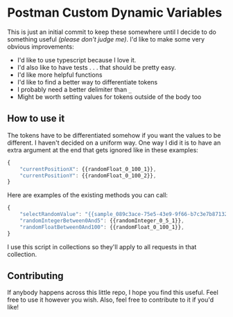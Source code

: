 # Postman Custom Dynamic Variables

This is just an initial commit to keep these somewhere until I decide to do something useful *(please don't judge me)*.  I'd like to make some very obvious improvements:

* I'd like to use typescript because I love it.
* I'd also like to have tests . . . that should be pretty easy.
* I'd like more helpful functions
* I'd like to find a better way to differentiate tokens
* I probably need a better delimiter than `_`
* Might be worth setting values for tokens outside of the body too


## How to use it

The tokens have to be differentiated somehow if you want the values to be different.  I haven't decided on a uniform way.  One way I did it is to have an extra argument at the end that gets ignored like in these examples:
```javascript
{
    "currentPositionX": {{randomFloat_0_100_1}},
    "currentPositionY": {{randomFloat_0_100_2}},
}
```

Here are examples of the existing methods you can call:

```javascript
{
    "selectRandomValue": "{{sample_089c3ace-75e5-43e9-9f66-b7c3e7b87132_6794B2BE-3B4D-4FDF-8B20-12E0342D673F_4A373BFF-1FFA-4076-8339-60C56B0CF158}}",
    "randomIntegerBetween0And5": {{randomInteger_0_5_1}},
    "randomFloatBetween0And100": {{randomFloat_0_100_1}},
}
```

I use this script in collections so they'll apply to all requests in that collection.


## Contributing

If anybody happens across this little repo, I hope you find this useful.  Feel free to use it however you wish.  Also, feel free to contribute to it if you'd like!
